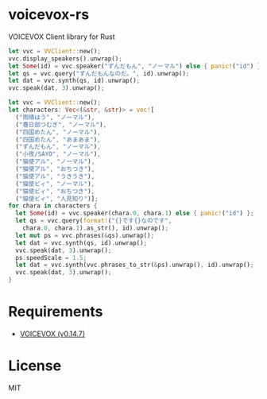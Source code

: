 voicevox-rs
===========

VOICEVOX Client library for Rust


```rust
let vvc = VVClient::new();
vvc.display_speakers().unwrap();
let Some(id) = vvc.speaker("ずんだもん", "ノーマル") else { panic!("id") };
let qs = vvc.query("ずんだもんなのだ。", id).unwrap();
let dat = vvc.synth(qs, id).unwrap();
vvc.speak(dat, 3).unwrap();
```


```rust
let vvc = VVClient::new();
let characters: Vec<(&str, &str)> = vec![
  ("雨晴はう", "ノーマル"),
  ("春日部つむぎ", "ノーマル"),
  ("四国めたん", "ノーマル"),
  ("四国めたん", "あまあま"),
  ("ずんだもん", "ノーマル"),
  ("小夜/SAYO", "ノーマル"),
  ("猫使アル", "ノーマル"),
  ("猫使アル", "おちつき"),
  ("猫使アル", "うきうき"),
  ("猫使ビィ", "ノーマル"),
  ("猫使ビィ", "おちつき"),
  ("猫使ビィ", "人見知り")];
for chara in characters {
  let Some(id) = vvc.speaker(chara.0, chara.1) else { panic!("id") };
  let qs = vvc.query(format!("{}です{}なのです",
    chara.0, chara.1).as_str(), id).unwrap();
  let mut ps = vvc.phrases(&qs).unwrap();
  let dat = vvc.synth(qs, id).unwrap();
  vvc.speak(dat, 3).unwrap();
  ps.speedScale = 1.5;
  let dat = vvc.synth(vvc.phrases_to_str(&ps).unwrap(), id).unwrap();
  vvc.speak(dat, 3).unwrap();
}
```


Requirements
============

- [VOICEVOX (v0.14.7)]( https://voicevox.hiroshiba.jp/ )


License
=======

MIT

